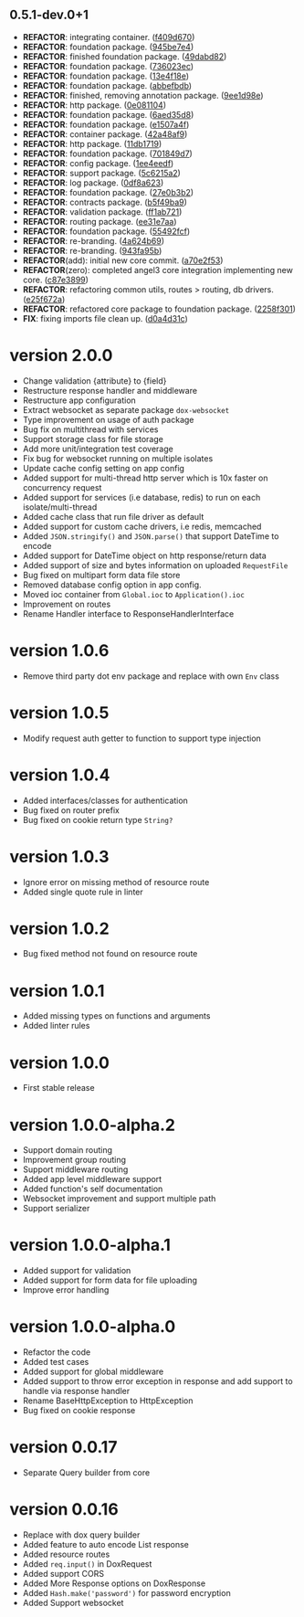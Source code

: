 ## 0.5.1-dev.0+1

 - **REFACTOR**: integrating container. ([f409d670](https://github.com/protevus/platform/commit/f409d6703fc05045fd57ae7d21a615a5c1640b67))
 - **REFACTOR**: foundation package. ([945be7e4](https://github.com/protevus/platform/commit/945be7e444d610e4764a43a258ba2e9f6fd8f7ef))
 - **REFACTOR**: finished foundation package. ([49dabd82](https://github.com/protevus/platform/commit/49dabd82a061ffd85d5db8a172a4df9e2522d622))
 - **REFACTOR**: foundation package. ([736023ec](https://github.com/protevus/platform/commit/736023ec061f26bbe54561a3d718429dbe07bd24))
 - **REFACTOR**: foundation package. ([13e4f18e](https://github.com/protevus/platform/commit/13e4f18ec49c8199d9ee9cb6e20a6dc9419a08f6))
 - **REFACTOR**: foundation package. ([abbefbdb](https://github.com/protevus/platform/commit/abbefbdbc33f9ce70ccccb4e7e484f210ab81f23))
 - **REFACTOR**: finished, removing annotation package. ([9ee1d98e](https://github.com/protevus/platform/commit/9ee1d98e6b19d1bca8522eb4112fc29375dc6a4c))
 - **REFACTOR**: http package. ([0e081104](https://github.com/protevus/platform/commit/0e0811040df30c5ff071dfaa8040fa07edfa86d3))
 - **REFACTOR**: foundation package. ([6aed35d8](https://github.com/protevus/platform/commit/6aed35d8f530eece7cabf5344120eb8441d26262))
 - **REFACTOR**: foundation package. ([e1507a4f](https://github.com/protevus/platform/commit/e1507a4fdc6678eb8fea9b3a1ee272089eb34295))
 - **REFACTOR**: container package. ([42a48af9](https://github.com/protevus/platform/commit/42a48af9db25272bdc11f92fdfdc8e21a669ef86))
 - **REFACTOR**: http package. ([11db1719](https://github.com/protevus/platform/commit/11db1719cef4e3a6ac4ceb203ed1f6bb6fc69dc1))
 - **REFACTOR**: foundation package. ([701849d7](https://github.com/protevus/platform/commit/701849d78f84e77a4fd7245721c5911a3dd40458))
 - **REFACTOR**: config package. ([1ee4eedf](https://github.com/protevus/platform/commit/1ee4eedffbd4a7a8c5f7d673df449ecb8b45dce2))
 - **REFACTOR**: support package. ([5c6215a2](https://github.com/protevus/platform/commit/5c6215a2abea72c6873b16047ecd28404373411b))
 - **REFACTOR**: log package. ([0df8a623](https://github.com/protevus/platform/commit/0df8a623e91dd5ba278c96464d414de468429d88))
 - **REFACTOR**: foundation package. ([27e0b3b2](https://github.com/protevus/platform/commit/27e0b3b205dc3ffd03ec4fe049cf707b722cc4fc))
 - **REFACTOR**: contracts package. ([b5f49ba9](https://github.com/protevus/platform/commit/b5f49ba93b620812e721eb0cc8a58ca305717ce1))
 - **REFACTOR**: validation package. ([ff1ab721](https://github.com/protevus/platform/commit/ff1ab721117bbf11b496105750981091b21fbb13))
 - **REFACTOR**: routing package. ([ee31e7aa](https://github.com/protevus/platform/commit/ee31e7aacbf46b34caf9b54eeb263f2d69381cbb))
 - **REFACTOR**: foundation package. ([55492fcf](https://github.com/protevus/platform/commit/55492fcf9c90c6b45c2970c3876ebb318780a3c8))
 - **REFACTOR**: re-branding. ([4a624b69](https://github.com/protevus/platform/commit/4a624b69a577d25a7dd339128c02c45351faf4e8))
 - **REFACTOR**: re-branding. ([943fa95b](https://github.com/protevus/platform/commit/943fa95b8b4e265044f8d77eff1d421e4c0d1c57))
 - **REFACTOR**(add): initial new core commit. ([a70e2f53](https://github.com/protevus/platform/commit/a70e2f53945d5eda87c08ee5514acaa26e52ce87))
 - **REFACTOR**(zero): completed angel3 core integration implementing new core. ([c87e3899](https://github.com/protevus/platform/commit/c87e389945b79bfdc0a3d3cf61f2040e2ce8f607))
 - **REFACTOR**: refactoring common utils, routes > routing, db drivers. ([e25f672a](https://github.com/protevus/platform/commit/e25f672a407bc6bb1cc68cc027abba4c119a2537))
 - **REFACTOR**: refactored core package to foundation package. ([2258f301](https://github.com/protevus/platform/commit/2258f301e82b28e6f372120262d7aeec4ece1aad))
 - **FIX**: fixing imports file clean up. ([d0a4d31c](https://github.com/protevus/platform/commit/d0a4d31ca86e48b17fc8d313af66736bcb7a1f69))

# version 2.0.0

- Change validation {attribute} to {field}
- Restructure response handler and middleware
- Restructure app configuration
- Extract websocket as separate package `dox-websocket`
- Type improvement on usage of auth package
- Bug fix on multithread with services
- Support storage class for file storage
- Add more unit/integration test coverage
- Fix bug for websocket running on multiple isolates
- Update cache config setting on app config
- Added support for multi-thread http server which is 10x faster on concurrency request
- Added support for services (i.e database, redis) to run on each isolate/multi-thread
- Added cache class that run file driver as default 
- Added support for custom cache drivers, i.e redis, memcached
- Added `JSON.stringify()` and `JSON.parse()` that support DateTime to encode
- Added support for DateTime object on http response/return data
- Added support of size and bytes information on uploaded `RequestFile`
- Bug fixed on multipart form data file store
- Removed database config option in app config.
- Moved ioc container from `Global.ioc` to `Application().ioc`
- Improvement on routes
- Rename Handler interface to ResponseHandlerInterface

# version 1.0.6

- Remove third party dot env package and replace with own `Env` class

# version 1.0.5

- Modify request auth getter to function to support type injection

# version 1.0.4

- Added interfaces/classes for authentication
- Bug fixed on router prefix
- Bug fixed on cookie return type `String?`

# version 1.0.3

- Ignore error on missing method of resource route
- Added single quote rule in linter

# version 1.0.2

- Bug fixed method not found on resource route

# version 1.0.1

- Added missing types on functions and arguments
- Added linter rules

# version 1.0.0

- First stable release

# version 1.0.0-alpha.2

- Support domain routing
- Improvement group routing
- Support middleware routing
- Added app level middleware support 
- Added function's self documentation
- Websocket improvement and support multiple path
- Support serializer

# version 1.0.0-alpha.1

- Added support for validation
- Added support for form data for file uploading
- Improve error handling

# version 1.0.0-alpha.0

- Refactor the code
- Added test cases
- Added support for global middleware
- Added support to throw error exception in response and add support to handle via response handler
- Rename BaseHttpException to HttpException
- Bug fixed on cookie response

# version 0.0.17

- Separate Query builder from core

# version 0.0.16

- Replace with dox query builder
- Added feature to auto encode List<Model> response
- Added resource routes
- Added `req.input()` in DoxRequest
- Added support CORS
- Added More Response options on DoxResponse
- Added `Hash.make('password')` for password encryption
- Added Support websocket
